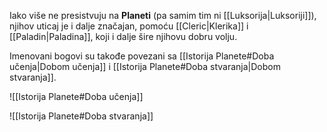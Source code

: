 Iako više ne presistvuju na **Planeti** (pa samim tim ni [[Luksorija|Luksoriji]]), njihov uticaj je i dalje značajan, pomoću [[Cleric|Klerika]] i [[Paladin|Paladina]], koji i dalje šire njihovu dobru volju.

Imenovani bogovi su takođe povezani sa [[Istorija Planete#Doba učenja|Dobom učenja]] i [[Istorija Planete#Doba stvaranja|Dobom stvaranja]].

![[Istorija Planete#Doba učenja]]

![[Istorija Planete#Doba stvaranja]]